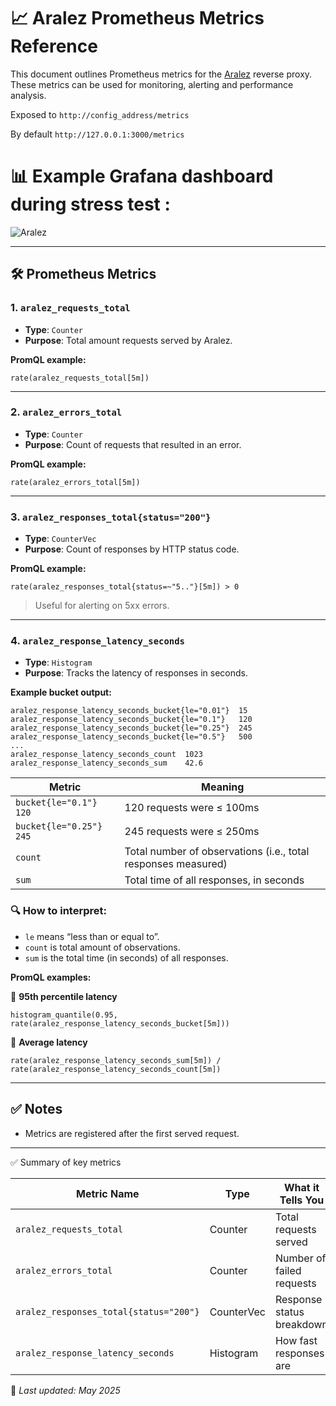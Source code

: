 # 📈 Aralez Prometheus Metrics Reference

This document outlines Prometheus metrics for the [Aralez](https://github.com/sadoyan/aralez) reverse proxy.
These metrics can be used for monitoring, alerting and performance analysis.

Exposed to `http://config_address/metrics`

By default `http://127.0.0.1:3000/metrics`

# 📊 Example Grafana dashboard during stress test :

![Aralez](https://netangels.net/utils/dash.png)

---

## 🛠️ Prometheus Metrics

### 1. `aralez_requests_total`

- **Type**: `Counter`
- **Purpose**: Total amount requests served by Aralez.

**PromQL example:**

```promql
rate(aralez_requests_total[5m])
```

---

### 2. `aralez_errors_total`

- **Type**: `Counter`
- **Purpose**: Count of requests that resulted in an error.

**PromQL example:**

```promql
rate(aralez_errors_total[5m])
```

---

### 3. `aralez_responses_total{status="200"}`

- **Type**: `CounterVec`
- **Purpose**: Count of responses by HTTP status code.

**PromQL example:**

```promql
rate(aralez_responses_total{status=~"5.."}[5m]) > 0
```

> Useful for alerting on 5xx errors.

---

### 4. `aralez_response_latency_seconds`

- **Type**: `Histogram`
- **Purpose**: Tracks the latency of responses in seconds.

**Example bucket output:**

```prometheus
aralez_response_latency_seconds_bucket{le="0.01"}  15
aralez_response_latency_seconds_bucket{le="0.1"}   120
aralez_response_latency_seconds_bucket{le="0.25"}  245
aralez_response_latency_seconds_bucket{le="0.5"}   500
...
aralez_response_latency_seconds_count  1023
aralez_response_latency_seconds_sum    42.6
```

| Metric                  | Meaning                                                       |
|-------------------------|---------------------------------------------------------------|
| `bucket{le="0.1"} 120`  | 120 requests were ≤ 100ms                                     |
| `bucket{le="0.25"} 245` | 245 requests were ≤ 250ms                                     |
| `count`                 | Total number of observations (i.e., total responses measured) |
| `sum`                   | Total time of all responses, in seconds                       |

### 🔍 How to interpret:

- `le` means “less than or equal to”.
- `count` is total amount of observations.
- `sum` is the total time (in seconds) of all responses.

**PromQL examples:**

🔹 **95th percentile latency**

```promql
histogram_quantile(0.95, rate(aralez_response_latency_seconds_bucket[5m]))

```

🔹 **Average latency**

```promql
rate(aralez_response_latency_seconds_sum[5m]) / rate(aralez_response_latency_seconds_count[5m])
```

---

## ✅ Notes

- Metrics are registered after the first served request.

---
✅ Summary of key metrics

| Metric Name                           | Type       | What it Tells You         |
|---------------------------------------|------------|---------------------------|
| `aralez_requests_total`                | Counter    | Total requests served     |
| `aralez_errors_total`                  | Counter    | Number of failed requests |
| `aralez_responses_total{status="200"}` | CounterVec | Response status breakdown |
| `aralez_response_latency_seconds`      | Histogram  | How fast responses are    |

📘 *Last updated: May 2025*
